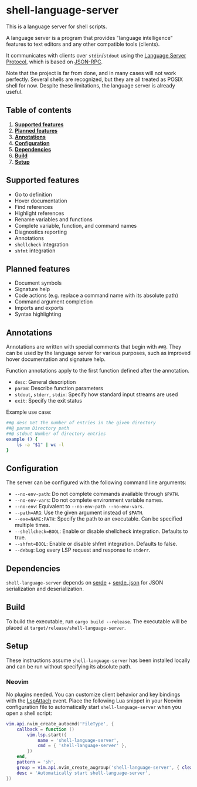 # **shell-language-server**

This is a language server for shell scripts.

A language server is a program that provides "language intelligence" features
to text editors and any other compatible tools (clients).

It communicates with clients over `stdin`/`stdout` using the [Language Server
Protocol](https://en.wikipedia.org/wiki/Language_Server_Protocol), which is
based on [JSON-RPC](https://en.wikipedia.org/wiki/JSON-RPC).

Note that the project is far from done, and in many cases will not work
perfectly. Several shells are recognized, but they are all treated as POSIX
shell for now. Despite these limitations, the language server is already
useful.

## Table of contents

1. **[Supported features](#supported-features)**
2. **[Planned features](#planned-features)**
3. **[Annotations](#annotations)**
4. **[Configuration](#configuration)**
5. **[Dependencies](#dependencies)**
6. **[Build](#build)**
7. **[Setup](#setup)**

## Supported features

- Go to definition
- Hover documentation
- Find references
- Highlight references
- Rename variables and functions
- Complete variable, function, and command names
- Diagnostics reporting
- Annotations
- `shellcheck` integration
- `shfmt` integration

## Planned features

- Document symbols
- Signature help
- Code actions (e.g. replace a command name with its absolute path)
- Command argument completion
- Imports and exports
- Syntax highlighting

## Annotations

Annotations are written with special comments that begin with `##@`. They can
be used by the language server for various purposes, such as improved hover
documentation and signature help.

Function annotations apply to the first function defined after the annotation.

- `desc`: General description
- `param`: Describe function parameters
- `stdout`, `stderr`, `stdin`: Specify how standard input streams are used
- `exit`: Specify the exit status

Example use case:

```sh
##@ desc Get the number of entries in the given directory
##@ param Directory path
##@ stdout Number of directory entries
example () {
    ls -a "$1" | wc -l
}
```

## Configuration

The server can be configured with the following command line arguments:

- `--no-env-path`: Do not complete commands available through `$PATH`.
- `--no-env-vars`: Do not complete environment variable names.
- `--no-env`: Equivalent to `--no-env-path --no-env-vars`.
- `--path=ARG`: Use the given argument instead of `$PATH`.
- `--exe=NAME:PATH`: Specify the path to an executable. Can be specified multiple times.
- `--shellcheck=BOOL`: Enable or disable shellcheck integration. Defaults to true.
- `--shfmt=BOOL`: Enable or disable shfmt integration. Defaults to false.
- `--debug`: Log every LSP request and response to `stderr`.

## Dependencies

`shell-language-server` depends on [serde](https://github.com/serde-rs/serde) +
[serde_json](https://github.com/serde-rs/json) for JSON serialization and
deserialization.

## Build

To build the executable, run `cargo build --release`. The executable will be
placed at `target/release/shell-language-server`.

## Setup

These instructions assume `shell-language-server` has been installed locally
and can be run without specifying its absolute path.

### Neovim

No plugins needed. You can customize client behavior and key bindings with the
[LspAttach](https://neovim.io/doc/user/lsp.html#LspAttach) event. Place the
following Lua snippet in your Neovim configuration file to automatically start
`shell-language-server` when you open a shell script:

```lua
vim.api.nvim_create_autocmd('FileType', {
    callback = function ()
        vim.lsp.start({
            name = 'shell-language-server',
            cmd = { 'shell-language-server' },
        })
    end,
    pattern = 'sh',
    group = vim.api.nvim_create_augroup('shell-language-server', { clear = true }),
    desc = 'Automatically start shell-language-server',
})
```
